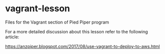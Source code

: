 # vagrant-lesson
Files for the Vagrant section of Pied Piper program

For a more detailed discussion about this lesson refer to the following article:

https://anzpiper.blogspot.com/2017/08/use-vagrant-to-deploy-to-aws.html

